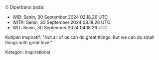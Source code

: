 ⏰ Diperbarui pada:
- WIB: Senin, 30 September 2024 02.18.26 UTC
- WITA: Senin, 30 September 2024 03.18.26 UTC
- WIT: Senin, 30 September 2024 04.18.26 UTC

Kutipan Inspiratif:
"Not all of us can do great things. But we can do small things with great love."


Kategori: inspirational

